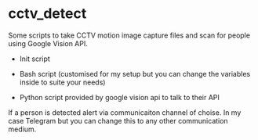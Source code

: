 # cctv_detect
Some scripts to take CCTV motion image capture files and scan for people using Google Vision API.


- Init script

- Bash script (customised for my setup but you can change the variables inside to suite your needs)

- Python script provided by google vision api to talk to their API


If a person is detected alert via communicaiton channel of choise. In my case Telegram but you can change this to any other communication medium.

